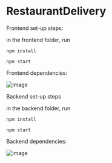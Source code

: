 # RestaurantDelivery


Frontend set-up steps:

in the frontend folder, run

`
npm install
`

`npm start`

Frontend dependencies:

![image](https://user-images.githubusercontent.com/41597923/206468840-e3884b35-1567-4b96-910f-97885f0bd828.png)



Backend set-up steps

in the backend folder, run

`
npm install 
`

`
npm start
`

Backend dependencies:

![image](https://user-images.githubusercontent.com/41597923/206469181-95ece76c-e2ed-4ebb-a856-3ae659ca1f89.png)


